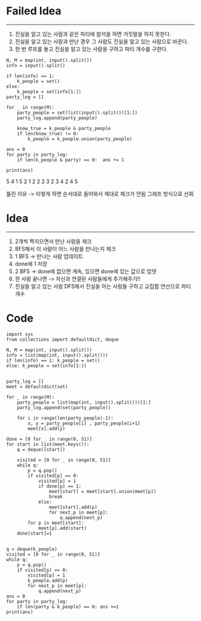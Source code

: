 # Failed Idea
---
1. 진실을 알고 있는 사람과 같은 파티에 참석을 하면 거짓말을 하지 못한다.
2. 진실을 알고 있는 사람과 만난 경우 그 사람도 진실을 알고 있는 사람으로 바꾼다.
3. 한 번 루프를 돌고 진실을 알고 있는 사람을 구하고 파티 개수를 구한다.
```
N, M = map(int, input().split())
info = input().split()

if len(info) == 1:
    k_people = set()
else:
    k_people = set(info[1:])
party_log = []

for _ in range(M):
    party_people = set(list(input().split())[1:])
    party_log.append(party_people)
    
    know_true = k_people & party_people
    if len(know_true) != 0:
        k_people = k_people.union(party_people)

ans = 0
for party in party_log:
    if len(k_people & party) == 0:  ans += 1

print(ans)
```
5 4
1 5
2 1 2
2 2 3
2 3 4
2 4 5

틀린 이유 -> 이렇게 하면 순서대로 들어와서 제대로 체크가 안됨
그래프 방식으로 선회
# Idea
---
1. 2개씩 짝지으면서 만난 사람을 체크
2. BFS해서 이 사람이 어느 사람을 만나는지 체크
3. 1 BFS -> 만나는 사람 업데이트
4. done에 1 저장
5. 2 BFS -> done에 없으면 계속, 있으면 done에 있는 값으로 업뎃
6. 한 사람 끝나면 -> 자신과 연결된 사람들에게 추가해주기!!
7. 진실을 알고 있는 사람 DFS해서 진실을 아는 사람들 구하고 교집합 연산으로 파티 개수

# Code
```
import sys
from collections import defaultdict, deque

N, M = map(int, input().split())
info = list(map(int, input().split()))
if len(info) == 1: k_people = set()
else: k_people = set(info[1:])
    
    
party_log = []
meet = defaultdict(set)

for _ in range(M):    
    party_people = list(map(int, input().split()))[1:]
    party_log.append(set(party_people))
    
    for i in range(len(party_people)-1):
        x, y = party_people[i] , party_people[i+1]
        meet[x].add(y)

done = [0 for _ in range(0, 51)]
for start in list(meet.keys()):
    q = deque([start])
    
    visited = [0 for _ in range(0, 51)]
    while q:
        p = q.pop()
        if visited[p] == 0:
            visited[p] = 1
            if done[p] == 1:
                meet[start] = meet[start].union(meet[p])
                break
            else:
                meet[start].add(p)
                for next_p in meet[p]:
                    q.append(next_p)
        for p in meet[start]:
            meet[p].add(start)
    done[start]=1


q = deque(k_people)
visited = [0 for _ in range(0, 51)]
while q:
    p = q.pop()
    if visited[p] == 0:
        visited[p] = 1
        k_people.add(p)
        for next_p in meet[p]:
            q.append(next_p)
ans = 0
for party in party_log:
    if len(party & k_people) == 0: ans +=1
print(ans)
